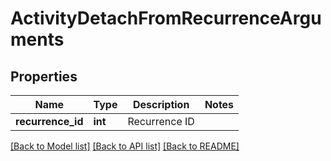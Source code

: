 # ActivityDetachFromRecurrenceArguments

## Properties
Name | Type | Description | Notes
------------ | ------------- | ------------- | -------------
**recurrence_id** | **int** | Recurrence ID | 

[[Back to Model list]](../README.md#documentation-for-models) [[Back to API list]](../README.md#documentation-for-api-endpoints) [[Back to README]](../README.md)



